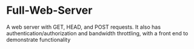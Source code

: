 # Full-Web-Server
A web server with GET, HEAD, and POST requests.  It also has authentication/authorization and bandwidth throttling, with a front end to demonstrate functionality
